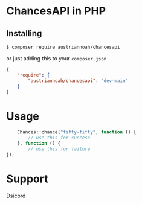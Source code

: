 # ChancesAPI in PHP

## Installing
```shell
$ composer require austriannoah/chancesapi
```

or just adding this to your ``composer.json``

```json
{
    "require": {
        "austriannoah/chancesapi": "dev-main"
    }
}
```

# Usage
```php
    Chances::chance("fifty-fifty", function () {
        // use this for success
    }, function () {
        // use this for failure
});
```

# Support

Dsicord
